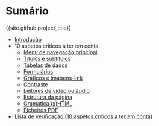 # Sumário

{{site.github.project_title}}

- [Introdução](introducao.md)
- 10 aspetos críticos a ter em conta:
  - [Menu de navegação principal](menu.md)
  - [Títulos e subtítulos](titulos.md)
  - [Tabelas de dados](tabelas-de-dados.md)
  - [Formulários](formularios.md)
  - [Gráficos e imagens-link](imagens.md)
  - [Contraste](contraste.md)
  - [Leitores de vídeo ou áudio](leitores-media.md)
  - [Estrutura da página](estrutura.md)
  - [Gramática (x)HTML](dtd.md)
  - [Ficheiros PDF](ficheiros-pdf.md)
- [Lista de verificação (10 aspetos críticos a ter em conta)](lista-verificacao.md)
